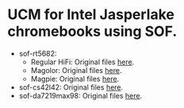 # UCM for Intel Jasperlake chromebooks using SOF.

* sof-rt5682:
	* Regular HiFi: Original files [here](https://github.com/eupnea-linux/ucm-configs/tree/main/upstream/dedede/botenflex/sof-rt5682.rt1015.1mic.botenflex).
	* Magolor: Original files [here](https://github.com/eupnea-linux/ucm-configs/tree/main/upstream/dedede/magolor/sof-rt5682.magolor.rt1015p.2mic).
	* Magpie: Original files [here](https://github.com/eupnea-linux/ucm-configs/tree/main/upstream/dedede/magpie/sof-rt5682.magpie.rt1015p.1mic).
* sof-cs42l42: Original files [here](https://github.com/eupnea-linux/ucm-configs/tree/main/upstream/dedede/cret/sof-cs42l42.1loc.1mic).
* sof-da7219max98: Original files [here](https://github.com/eupnea-linux/ucm-configs/tree/main/upstream/dedede/bugzzy/sof-da7219max98360a.bugzzy.1mic).
